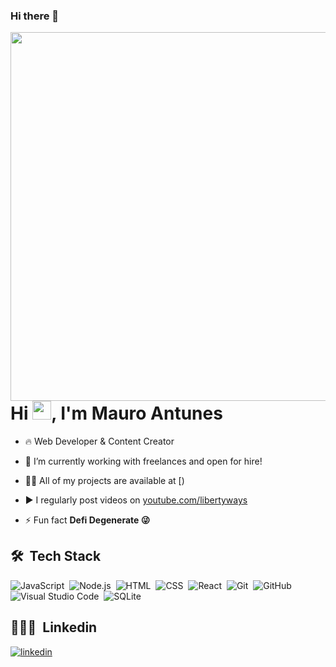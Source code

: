 ### Hi there 👋
<img align="right" height="590em" src="https://cdn.pixabay.com/photo/2018/07/15/10/46/network-3539325_960_720.jpg"/>
<h1 align="left">Hi <img src="https://raw.githubusercontent.com/kaueMarques/kaueMarques/master/hi.gif" width="30px">, I'm Mauro Antunes</h1>

- 🔥 Web Developer & Content Creator

- 🔭 I’m currently working with freelances and open for hire!

- 👨‍💻 All of my projects are available at [)

- ▶️ I regularly post videos on [youtube.com/libertyways](https://youtube.com/libertyways)

- ⚡ Fun fact **Defi Degenerate 😜**

## 🛠 &nbsp;Tech Stack

![JavaScript](https://img.shields.io/badge/-JavaScript-05122A?style=flat&logo=javascript)&nbsp;
![Node.js](https://img.shields.io/badge/-Node.js-05122A?style=flat&logo=node.js)&nbsp;
![HTML](https://img.shields.io/badge/-HTML-05122A?style=flat&logo=HTML5)&nbsp;
![CSS](https://img.shields.io/badge/-CSS-05122A?style=flat&logo=CSS3&logoColor=1572B6)&nbsp;
![React](https://img.shields.io/badge/-React-05122A?style=flat&logo=react)&nbsp;
![Git](https://img.shields.io/badge/-Git-05122A?style=flat&logo=git)&nbsp;
![GitHub](https://img.shields.io/badge/-GitHub-05122A?style=flat&logo=github)&nbsp;
![Visual Studio Code](https://img.shields.io/badge/-Visual%20Studio%20Code-05122A?style=flat&logo=visual-studio-code&logoColor=007ACC)&nbsp;
![SQLite](https://img.shields.io/badge/-SQLite-05122A?style=flat&logo=sqlite)&nbsp;

## 👨🏽‍🦲 &nbsp;Linkedin

<a href="[https://linkedin.com/in/mauroantunes](https://www.linkedin.com/in/mauro-antunes-6b15b5237/)" target="_blank">
  <img align="center" src="https://img.shields.io/badge/-mauroantunes-05122A?style=flat&logo=linkedin" alt="linkedin"/>
</a>
</p>
